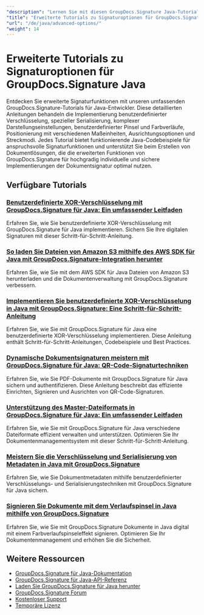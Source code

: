 ```yaml
---
"description": "Lernen Sie mit diesen GroupDocs.Signature Java-Tutorials erweiterte Signaturanpassung, Verschlüsselung, Serialisierung und spezielle Signaturfunktionen."
"title": "Erweiterte Tutorials zu Signaturoptionen für GroupDocs.Signature Java"
"url": "/de/java/advanced-options/"
"weight": 14
---
```


# Erweiterte Tutorials zu Signaturoptionen für GroupDocs.Signature Java

Entdecken Sie erweiterte Signaturfunktionen mit unseren umfassenden GroupDocs.Signature-Tutorials für Java-Entwickler. Diese detaillierten Anleitungen behandeln die Implementierung benutzerdefinierter Verschlüsselung, spezieller Serialisierung, komplexer Darstellungseinstellungen, benutzerdefinierter Pinsel und Farbverläufe, Positionierung mit verschiedenen Maßeinheiten, Ausrichtungsoptionen und Streckmodi. Jedes Tutorial bietet funktionierende Java-Codebeispiele für anspruchsvolle Signaturfunktionen und unterstützt Sie beim Erstellen von Dokumentlösungen, die die erweiterten Funktionen von GroupDocs.Signature für hochgradig individuelle und sichere Implementierungen der Dokumentsignatur optimal nutzen.

## Verfügbare Tutorials

### [Benutzerdefinierte XOR-Verschlüsselung mit GroupDocs.Signature für Java: Ein umfassender Leitfaden](./custom-xor-encryption-groupdocs-signature-java/)
Erfahren Sie, wie Sie benutzerdefinierte XOR-Verschlüsselung mit GroupDocs.Signature für Java implementieren. Sichern Sie Ihre digitalen Signaturen mit dieser Schritt-für-Schritt-Anleitung.

### [So laden Sie Dateien von Amazon S3 mithilfe des AWS SDK für Java mit GroupDocs.Signature-Integration herunter](./download-files-amazon-s3-aws-sdk-java-groupdocs-signature/)
Erfahren Sie, wie Sie mit dem AWS SDK für Java Dateien von Amazon S3 herunterladen und die Dokumentenverwaltung mit GroupDocs.Signature verbessern.

### [Implementieren Sie benutzerdefinierte XOR-Verschlüsselung in Java mit GroupDocs.Signature: Eine Schritt-für-Schritt-Anleitung](./implement-custom-xor-encryption-groupdocs-signature-java/)
Erfahren Sie, wie Sie mit GroupDocs.Signature für Java eine benutzerdefinierte XOR-Verschlüsselung implementieren. Diese Anleitung enthält Schritt-für-Schritt-Anleitungen, Codebeispiele und Best Practices.

### [Dynamische Dokumentsignaturen meistern mit GroupDocs.Signature für Java: QR-Code-Signaturtechniken](./master-groupdocs-signature-java-qr-code-signing/)
Erfahren Sie, wie Sie PDF-Dokumente mit GroupDocs.Signature für Java sichern und authentifizieren. Diese Anleitung beschreibt das effiziente Einrichten, Signieren und Ausrichten von QR-Code-Signaturen.

### [Unterstützung des Master-Dateiformats in GroupDocs.Signature für Java: Ein umfassender Leitfaden](./groupdocs-signature-java-file-format-support/)
Erfahren Sie, wie Sie mit GroupDocs.Signature für Java verschiedene Dateiformate effizient verwalten und unterstützen. Optimieren Sie Ihr Dokumentenmanagementsystem mit dieser Schritt-für-Schritt-Anleitung.

### [Meistern Sie die Verschlüsselung und Serialisierung von Metadaten in Java mit GroupDocs.Signature](./master-metadata-encryption-serialization-java-groupdocs-signature/)
Erfahren Sie, wie Sie Dokumentmetadaten mithilfe benutzerdefinierter Verschlüsselungs- und Serialisierungstechniken mit GroupDocs.Signature für Java sichern.

### [Signieren Sie Dokumente mit dem Verlaufspinsel in Java mithilfe von GroupDocs.Signature](./sign-document-gradient-brush-java-groupdocs/)
Erfahren Sie, wie Sie mit GroupDocs.Signature Dokumente in Java digital mit einem Farbverlaufspinseleffekt signieren. Optimieren Sie Ihr Dokumentenmanagement und erhöhen Sie die Sicherheit.

## Weitere Ressourcen

- [GroupDocs.Signature für Java-Dokumentation](https://docs.groupdocs.com/signature/java/)
- [GroupDocs.Signature für Java-API-Referenz](https://reference.groupdocs.com/signature/java/)
- [Laden Sie GroupDocs.Signature für Java herunter](https://releases.groupdocs.com/signature/java/)
- [GroupDocs.Signature Forum](https://forum.groupdocs.com/c/signature)
- [Kostenloser Support](https://forum.groupdocs.com/)
- [Temporäre Lizenz](https://purchase.groupdocs.com/temporary-license/)